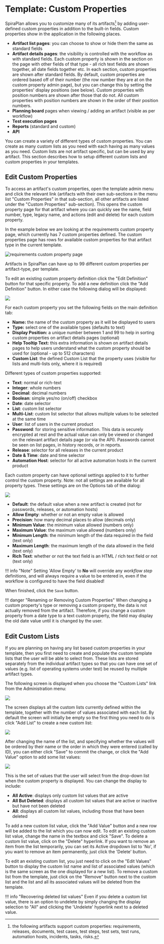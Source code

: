 # Template: Custom Properties

SpiraPlan allows you to customize many of its artifacts[^custom-artifacts] by adding user-defined custom properties in addition to the built-in fields. Custom properties show in the application in the following places.

- **Artifact list pages**: you can choose to show or hide them the same as standard fields
- **Artifact details pages**: the visibility is controlled with the workflow as with standard fields. Each custom property is shown in the section on the page with other fields of that type - all rich text fields are shown together, all date fields together etc. In each section, custom properties are shown after standard fields. By default, custom properties are ordered based off of their number (the row number they are at on the custom property admin page), but you can change this by setting the properties' display positions (see below). Custom properties with position numbers are shown after those that do not. All custom properties with position numbers are shown in the order of their position numbers.
- **Planning board** pages when viewing / adding an artifact (visible as per workflow)
- **Test execution pages**
- **Reports** (standard and custom)
- **API**

You can create a variety of different types of custom properties. You can create as many custom lists as you need with each having as many values as you need. Custom lists are not artifact specific, but can be used by any artifact. This section describes how to setup different custom lists and custom properties in your templates.

## Edit Custom Properties
To access an artifact's custom properties, open the template admin menu and click the relevant link (artifacts with their own sub-sections in the menu list "Custom Properties" in that sub-section, all other artifacts are listed under the "Custom Properties" sub-section). This opens the custom property page for that artifact where you can quickly see the name, field number, type, legacy name, and actions (edit and delete) for each custom property.

In the example below we are looking at the requirements custom property page, which currently has 7 custom properties defined. The custom properties page has rows for available custom properties for that artifact type in the current template.

![requirements custom property page](img/Template_Custom_Properties_180.png)

Artifacts in SpiraPlan can have up to 99 different custom properties per artifact-type, per template. 

[^custom-artifacts]: the following artifacts support custom properties: requirements, releases, documents, test cases, test steps, test sets, test runs, automation hosts, incidents, tasks, risks. 

To edit an existing custom property definition click the "Edit Definition" button for that specific property. To add a new definition click the "Add Definition" button. In either case the following dialog will be displayed:

![](img/Template_Custom_Properties_181.png)

For each custom property you set the following fields on the main definition tab:

- **Name:** the name of the custom property as it will be displayed to users
- **Type:** select one of the available types (defaults to text)
- **Display Position:** a unique number between 1 and 99 to help in sorting custom properties on artifact details pages (optional)
- **Help Tooltip Text:** this extra information is shown on artifact details pages to help users understand what the custom property should be used for (optional - up to 512 characters)
- **Custom List**: the defined Custom List that the property uses (visible for lists and multi-lists only, where it is required)

Different types of custom properties supported:

- **Text**: normal or rich-text
- **Integer**: whole numbers
- **Decimal**: decimal numbers
- **Boolean**: simple yes/no (on/off) checkbox
- **Date**: date selector
- **List**: custom list selector
- **Multi-List**: custom list selector that allows multiple values to be selected at the same time
- **User**: list of users in the current product
- **Password**: for storing sensitive information. This data is securely encrypted at rest and the actual value can only be viewed or changed on the relevant artifact details page (or via the API). Passwords cannot be seen on list pages, in history records, or in reports. 
- **Release**: selector for all releases in the current product
- **Date & Time**: date and time selector
- **Automation Host**: selector for all active automation hosts in the current product

Each custom property can have optional settings applied to it to further control the custom property. Note: not all settings are available for all property types. These settings are on the Options tab of the dialog:

![](img/Template_Custom_Properties_182.png)

- **Default**: the default value when a new artifact is created (not for passwords, releases, or automation hosts)
- **Allow Empty**: whether or not an empty value is allowed
- **Precision**: how many decimal places to allow (decimals only)
- **Minimum Value**: the minimum value allowed (numbers only)
- **Maximum Value**: the maximum value allowed (numbers only)
- **Minimum Length**: the minimum length of the data required in the field (text only)
- **Maximum Length**: the maximum length of the data allowed in the field (text only)
- **Rich Text**: whether or not the text field is an HTML / rich text field or not (text only)

!!! info "Note" 
    Setting 'Allow Empty' to **No** will override any *workflow step* definitions, and will always require a value to be entered in, even if the workflow is configured to have the field disabled!

When finished, click the `Save` button.

!!! danger "Renaming or Removing Custom Properties"
    When changing a custom property's type or removing a custom property, the data is not actually removed from the artifact. Therefore, if you change a custom property from a date type to a text custom property, the field may display the old date value until it is changed by the user.


## Edit Custom Lists

If you are planning on having any list based custom properties in your template, then you first need to create and populate the custom template lists that the user will be able to select from. These lists are stored separately from the individual artifact types so that you can have one set of values (e.g. list of operating systems under test) be reused by multiple artifact types.

The following screen is displayed when you choose the "Custom Lists" link from the Administration menu:

![](img/Template_Custom_Properties_177.png)

The screen displays all the custom lists currently defined within the template, together with the number of values associated with each list. By default the screen will initially be empty so the first thing you need to do is click "Add List" to create a new custom list:

![](img/Template_Custom_Properties_178.png)

After changing the name of the list, and specifying whether the values will be ordered by their name or the order in which they were entered (called by ID), you can either click "Save" to commit the change, or click the "Add Value" option to add some list values:

![](img/Template_Custom_Properties_179.png)

This is the set of values that the user will select from the drop-down list when the custom property is displayed. You can change the display to include:

-   **All Active**: displays only custom list values that are active
-   **All But Deleted**: displays all custom list values that are active or inactive but have not been deleted
-   **All**: displays all custom list values, including those that have been deleted

To add a new custom list value, click the "Add Value" button and a new row will be added to the list which you can now edit. To edit an existing custom list value, change the name in the textbox and click "Save". To delete a custom list value, click on the "Delete" hyperlink. If you want to remove an item from the list temporarily, you can set its Active dropdown list to 'No', if you want to remove an item permanently, just click the 'Delete' button.

To edit an existing custom list, you just need to click on the "Edit Values" button to display the custom list name and list of associated values (which is the same screen as the one displayed for a new list). To remove a custom list from the template, just click on the "Remove" button next to the custom list and the list and all its associated values will be deleted from the template.

!!! info "Recovering deleted list values"
    Even if you delete a custom list value, there is an option to undelete by simply changing the display selection to "All" and clicking the 'Undelete' hyperlink next to a deleted value.